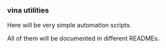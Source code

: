### vina utilities

Here will be very simple automation scripts.

All of them will be documented in different READMEs.
